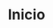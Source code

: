 ---
layout: home

title: Inicio

head:
  - - meta
    - name: og:description
      content: Un conjunto de guias y articulos hechos por y para la comunidad.
  - - meta
    - name: og:title
      content: Documentación - Doofy's Projects

hero:
  name: Documentación
  text: Doofy's Projects
  tagline: Un conjunto de guias y articulos hechos por y para la comunidad
  image:
    dark: /DP.svg
    light: /DPdark.svg
    alt: Doofy's Projects
  actions:
    - theme: brand
      text: Ver guías
      link: /guias/
    - theme: alt
      text: Colaborar
      link: /contribucion

features:
  - icon: 📰
    title: Artículos y guías
    details: Encuentra aquí, de manera organizada, todos los recursos hechos por los usuarios del servidor de Discord, además de artículos publicados para su información.
  - icon: 📫
    title: Todo en un mismo lugar
    details: No tienes que ir a ningun otro sitio, todo lo encontrarás aquí siempre.
  - icon: 📢
    title: Tambien puedes colaborar
    details: Por ser un proyecto independiente y de código abierto, también puedes aportar al desarrollo de la página.
---